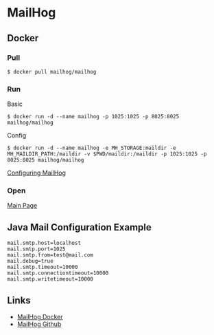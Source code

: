 # MailHog

## Docker

### Pull

```shell
$ docker pull mailhog/mailhog
```

### Run

Basic

```shell
$ docker run -d --name mailhog -p 1025:1025 -p 8025:8025 mailhog/mailhog
```

Config

```shell
$ docker run -d --name mailhog -e MH_STORAGE:maildir -e MH_MAILDIR_PATH:/maildir -v $PWD/maildir:/maildir -p 1025:1025 -p 8025:8025 mailhog/mailhog
```

[Configuring MailHog](https://github.com/mailhog/MailHog/blob/master/docs/CONFIG.md)

### Open

[Main Page](http://localhost:8025/)

## Java Mail Configuration Example

```properties
mail.smtp.host=localhost
mail.smtp.port=1025
mail.smtp.from=test@mail.com
mail.debug=true
mail.smtp.timeout=10000
mail.smtp.connectiontimeout=10000
mail.smtp.writetimeout=10000
```

## Links

* [MailHog Docker](https://hub.docker.com/r/mailhog/mailhog)
* [MailHog Github](https://github.com/mailhog/MailHog)